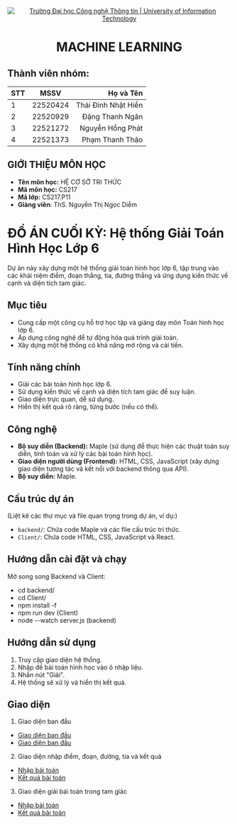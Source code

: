 <!-- Banner -->
<p align="center">
  <a href="https://www.uit.edu.vn/" title="Trường Đại học Công nghệ Thông tin" style="border: none;">
    <img src="https://i.imgur.com/WmMnSRt.png" alt="Trường Đại học Công nghệ Thông tin | University of Information Technology">
  </a>
</p>

<!-- Header -->
<h1 align="center"><b>MACHINE LEARNING</b></h>

<!-- Main -->
## Thành viên nhóm:
| STT    | MSSV          | Họ và Tên             |
| ------ |:-------------:| ----------------------:|
| 1      | 22520424     | Thái Đình Nhật Hiển        
| 2      | 22520929      | Đặng Thanh Ngân        |
| 3      | 22521272      | Nguyễn Hồng Phát       |
| 4      | 22521373      | Phạm Thanh Thảo        |

## GIỚI THIỆU MÔN HỌC
* **Tên môn học:** HỆ CƠ SỞ TRI THỨC
* **Mã môn học:** CS217
* **Mã lớp:** CS217.P11
* **Giảng viên**: ThS. Nguyễn Thị Ngọc Diễm

# ĐỒ ÁN CUỐI KỲ: Hệ thống Giải Toán Hình Học Lớp 6

Dự án này xây dựng một hệ thống giải toán hình học lớp 6, tập trung vào các khái niệm điểm, đoạn thẳng, tia, đường thẳng và ứng dụng kiến thức về cạnh và diện tích tam giác.

## Mục tiêu

*   Cung cấp một công cụ hỗ trợ học tập và giảng dạy môn Toán hình học lớp 6.
*   Áp dụng công nghệ để tự động hóa quá trình giải toán.
*   Xây dựng một hệ thống có khả năng mở rộng và cải tiến.

## Tính năng chính

*   Giải các bài toán hình học lớp 6.
*   Sử dụng kiến thức về cạnh và diện tích tam giác để suy luận.
*   Giao diện trực quan, dễ sử dụng.
*   Hiển thị kết quả rõ ràng, từng bước (nếu có thể).

## Công nghệ

*   **Bộ suy diễn (Backend):** Maple (sử dụng để thực hiện các thuật toán suy diễn, tính toán và xử lý các bài toán hình học).
*   **Giao diện người dùng (Frontend):** HTML, CSS, JavaScript (xây dựng giao diện tương tác và kết nối với backend thông qua API).
*   **Bộ suy diễn:** Maple.

## Cấu trúc dự án

(Liệt kê các thư mục và file quan trọng trong dự án, ví dụ:)

*   `backend/`: Chứa code Maple và các file cấu trúc tri thức.
*   `Client/`: Chứa code HTML, CSS, JavaScript và React.

## Hướng dẫn cài đặt và chạy

Mở song song Backend và Client:
* cd backend/
* cd Client/
* npm install -f 
* npm run dev (Client)
* node --watch server.js (backend)

## Hướng dẫn sử dụng

1.  Truy cập giao diện hệ thống.
2.  Nhập đề bài toán hình học vào ô nhập liệu.
3.  Nhấn nút "Giải".
4.  Hệ thống sẽ xử lý và hiển thị kết quả.

## Giao diện
1. Giao diện ban đầu
*   [Giao diện ban đầu](pic/bandau1.png)
*   [Giao diện ban đầu](pic/bandau2.png)
2. Giao diện nhập điểm, đoạn, đường, tia và kết quả
*   [Nhập bài toán](pic/Nhap.png)
*   [Kết quả bài toán](pic/KetQua.png)
3. Giao diện giải bái toán trong tam giác
*   [Nhập bài toán](pic/input.png)
*   [Kết quả bài toán](pic/output.png)


